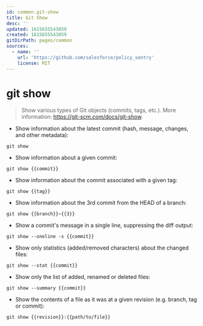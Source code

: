 ```yaml
---
id: common.git-show
title: Git Show
desc: ''
updated: 1615655543059
created: 1615655543059
gitDirPath: pages/common
sources:
  - name: ''
    url: 'https://github.com/salesforce/policy_sentry'
    license: MIT
---
```

# git show

> Show various types of Git objects (commits, tags, etc.).
> More information: <https://git-scm.com/docs/git-show>.

- Show information about the latest commit (hash, message, changes, and other metadata):

`git show`

- Show information about a given commit:

`git show {{commit}}`

- Show information about the commit associated with a given tag:

`git show {{tag}}`

- Show information about the 3rd commit from the HEAD of a branch:

`git show {{branch}}~{{3}}`

- Show a commit's message in a single line, suppressing the diff output:

`git show --oneline -s {{commit}}`

- Show only statistics (added/removed characters) about the changed files:

`git show --stat {{commit}}`

- Show only the list of added, renamed or deleted files:

`git show --summary {{commit}}`

- Show the contents of a file as it was at a given revision (e.g. branch, tag or commit):

`git show {{revision}}:{{path/to/file}}`

